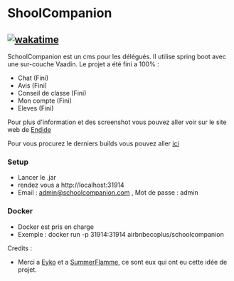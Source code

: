 # ShoolCompanion

## [![wakatime](https://wakatime.com/badge/user/ceb0a75a-8f2b-44a2-a5c3-7d734dcb27b3/project/8bcead17-96eb-46fe-8548-33dc89e367a5.svg)](https://wakatime.com/badge/user/ceb0a75a-8f2b-44a2-a5c3-7d734dcb27b3/project/8bcead17-96eb-46fe-8548-33dc89e367a5)

SchoolCompanion est un cms pour les délégués.
Il utilise spring boot avec une sur-couche Vaadin. Le projet a été fini a 100% :

- Chat (Fini)
- Avis (Fini)
- Conseil de classe (Fini)
- Mon compte (Fini)
- Eleves (Fini)

Pour plus d'information et des screenshot vous pouvez aller voir sur le site web de [Endide](https://endide.com/schoolcompanion.html)

Pour vous procurez le derniers builds vous pouvez aller [ici](https://build.endide.com/job/SchoolCompanion/)
### Setup
- Lancer le .jar
- rendez vous a http://localhost:31914
- Email : admin@schoolcompanion.com , Mot de passe : admin

### Docker
- Docker est pris en charge 
- Exemple : docker run -p 31914:31914 airbnbecoplus/schoolcompanion 

Credits :

- Merci a [Eyko](https://github.com/EyKo-dev) et a [SummerFlamme](https://github.com/summerflamme), ce sont eux qui ont eu cette idée de projet.
